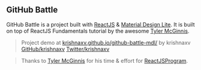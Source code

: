 ## GitHub Battle

GitHub Battle is a project built with [ReactJS](http://facebook.github.io/react/) & [Material Design Lite](https://getmdl.io/components/). It is built on top of ReactJS Fundamentals tutorial by the awesome [Tyler McGinnis](https://twitter.com/tylermcginnis33).

> Project demo at [krishnaxv.github.io/github-battle-mdl/](http://krishnaxv.github.io/github-battle-mdl/) by krishnaxv [GitHub/krishnaxv](http://krishnaxv.github.io/) [Twitter/krishnaxv](https://twitter.com/krishnaxv___)

> Thanks to [Tyler McGinnis](https://twitter.com/tylermcginnis33) for his time & effort for [ReactJSProgram](http://reactjsprogram.com).

